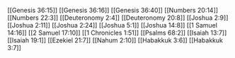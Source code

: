 [[Genesis 36:15]]
[[Genesis 36:16]]
[[Genesis 36:40]]
[[Numbers 20:14]]
[[Numbers 22:3]]
[[Deuteronomy 2:4]]
[[Deuteronomy 20:8]]
[[Joshua 2:9]]
[[Joshua 2:11]]
[[Joshua 2:24]]
[[Joshua 5:1]]
[[Joshua 14:8]]
[[1 Samuel 14:16]]
[[2 Samuel 17:10]]
[[1 Chronicles 1:51]]
[[Psalms 68:2]]
[[Isaiah 13:7]]
[[Isaiah 19:1]]
[[Ezekiel 21:7]]
[[Nahum 2:10]]
[[Habakkuk 3:6]]
[[Habakkuk 3:7]]
